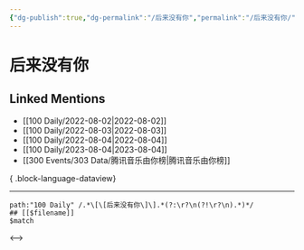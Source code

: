 ```yaml
---
{"dg-publish":true,"dg-permalink":"/后来没有你","permalink":"/后来没有你/","created":"2022-12-07T15:36:37.000+08:00","updated":"2023-08-24T17:58:50.840+08:00"}
---
```


# 后来没有你

## Linked Mentions
- [[100 Daily/2022-08-02\|2022-08-02]]
- [[100 Daily/2022-08-03\|2022-08-03]]
- [[100 Daily/2022-08-04\|2022-08-04]]
- [[100 Daily/2023-08-04\|2023-08-04]]
- [[300 Events/303 Data/腾讯音乐由你榜\|腾讯音乐由你榜]]

{ .block-language-dataview}

---

```expander
path:"100 Daily" /.*\[\[后来没有你\]\].*(?:\r?\n(?!\r?\n).*)*/
## [[$filename]]
$match
```

<-->